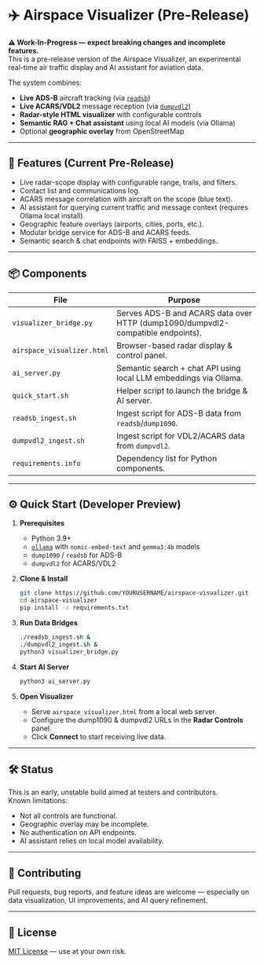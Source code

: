 # ✈️ Airspace Visualizer (Pre-Release)

**⚠️ Work-In-Progress — expect breaking changes and incomplete features.**  
This is a pre-release version of the Airspace Visualizer, an experimental real-time air traffic display and AI assistant for aviation data.  

The system combines:
- **Live ADS-B** aircraft tracking (via [`readsb`](https://github.com/wiedehopf/readsb))
- **Live ACARS/VDL2** message reception (via [`dumpvdl2`](https://github.com/szpajder/dumpvdl2))
- **Radar-style HTML visualizer** with configurable controls
- **Semantic RAG + Chat assistant** using local AI models (via Ollama)
- Optional **geographic overlay** from OpenStreetMap

---

## 🚀 Features (Current Pre-Release)
- Live radar-scope display with configurable range, trails, and filters.
- Contact list and communications log.
- ACARS message correlation with aircraft on the scope (blue text).
- AI assistant for querying current traffic and message context (requires Ollama local install).
- Geographic feature overlays (airports, cities, ports, etc.).
- Modular bridge service for ADS-B and ACARS feeds.
- Semantic search & chat endpoints with FAISS + embeddings.

---

## 📦 Components

| File | Purpose |
|------|---------|
| `visualizer_bridge.py` | Serves ADS-B and ACARS data over HTTP (dump1090/dumpvdl2-compatible endpoints). |
| `airspace_visualizer.html` | Browser-based radar display & control panel. |
| `ai_server.py` | Semantic search + chat API using local LLM embeddings via Ollama. |
| `quick_start.sh` | Helper script to launch the bridge & AI server. |
| `readsb_ingest.sh` | Ingest script for ADS-B data from `readsb`/`dump1090`. |
| `dumpvdl2_ingest.sh` | Ingest script for VDL2/ACARS data from `dumpvdl2`. |
| `requirements.info` | Dependency list for Python components. |

---

## ⚙️ Quick Start (Developer Preview)

1. **Prerequisites**
   - Python 3.9+
   - [`ollama`](https://ollama.ai/) with `nomic-embed-text` and `gemma3:4b` models
   - `dump1090` / `readsb` for ADS-B
   - `dumpvdl2` for ACARS/VDL2

2. **Clone & Install**
   ```bash
   git clone https://github.com/YOURUSERNAME/airspace-visualizer.git
   cd airspace-visualizer
   pip install -r requirements.txt
   ```

3. **Run Data Bridges**
   ```bash
   ./readsb_ingest.sh &
   ./dumpvdl2_ingest.sh &
   python3 visualizer_bridge.py
   ```

4. **Start AI Server**
   ```bash
   python3 ai_server.py
   ```

5. **Open Visualizer**
   - Serve `airspace_visualizer.html` from a local web server.
   - Configure the dump1090 & dumpvdl2 URLs in the **Radar Controls** panel.
   - Click **Connect** to start receiving live data.

---

## 🛠 Status
This is an early, unstable build aimed at testers and contributors.  
Known limitations:
- Not all controls are functional.
- Geographic overlay may be incomplete.
- No authentication on API endpoints.
- AI assistant relies on local model availability.

---

## 🤝 Contributing
Pull requests, bug reports, and feature ideas are welcome — especially on data visualization, UI improvements, and AI query refinement.

---

## 📜 License
[MIT License](LICENSE) — use at your own risk.
